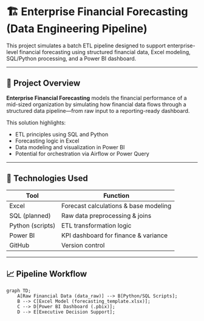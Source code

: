 # 🏗️ Enterprise Financial Forecasting (Data Engineering Pipeline)

This project simulates a batch ETL pipeline designed to support enterprise-level financial forecasting using structured financial data, Excel modeling, SQL/Python processing, and a Power BI dashboard.

---


## 🧩 Project Overview

**Enterprise Financial Forecasting** models the financial performance of a mid-sized organization by simulating how financial data flows through a structured data pipeline—from raw input to a reporting-ready dashboard.

This solution highlights:
- ETL principles using SQL and Python
- Forecasting logic in Excel
- Data modeling and visualization in Power BI
- Potential for orchestration via Airflow or Power Query

---

## 🔧 Technologies Used

| Tool           | Function                                |
|----------------|-----------------------------------------|
| Excel          | Forecast calculations & base modeling   |
| SQL (planned)  | Raw data preprocessing & joins          |
| Python (scripts)| ETL transformation logic               |
| Power BI       | KPI dashboard for finance & variance    |
| GitHub         | Version control                         |

---

## 📈 Pipeline Workflow

```mermaid
graph TD;
    A[Raw Financial Data (data_raw)] --> B[Python/SQL Scripts];
    B --> C[Excel Model (forecasting_template.xlsx)];
    C --> D[Power BI Dashboard (.pbix)];
    D --> E[Executive Decision Support];
